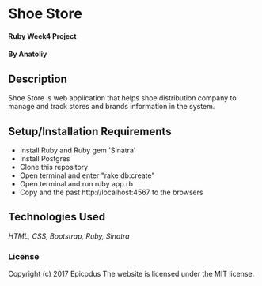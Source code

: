 # Shoe Store

#### Ruby Week4 Project

#### By Anatoliy

## Description

Shoe Store is web application that helps shoe distribution company to manage and track stores and brands information in the system.

## Setup/Installation Requirements

* Install Ruby and Ruby gem 'Sinatra'
* Install Postgres
* Clone this repository
* Open terminal and enter "rake db:create"
* Open terminal and run ruby app.rb
* Copy and the past http://localhost:4567 to the browsers

## Technologies Used

_HTML, CSS, Bootstrap, Ruby, Sinatra_

### License

Copyright (c) 2017 Epicodus
The website is licensed under the MIT license.
